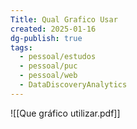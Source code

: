 ```yaml
---
Title: Qual Grafico Usar
created: 2025-01-16
dg-publish: true
tags:
  - pessoal/estudos
  - pessoal/puc
  - pessoal/web
  - DataDiscoveryAnalytics
---
```

![[Que gráfico utilizar.pdf]]